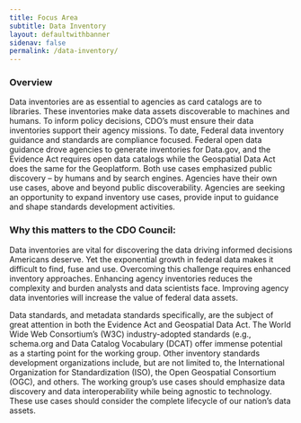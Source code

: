```yaml
---
title: Focus Area
subtitle: Data Inventory
layout: defaultwithbanner
sidenav: false
permalink: /data-inventory/
---
```

### Overview
Data inventories are as essential to agencies as card catalogs are to libraries. These inventories make data assets discoverable to machines and humans. To inform policy decisions, CDO’s must ensure their data inventories support their agency missions. To date, Federal data inventory guidance and standards are compliance focused. Federal open data guidance drove agencies to generate inventories for Data.gov, and the Evidence Act requires open data catalogs while the Geospatial Data Act does the same for the Geoplatform. Both use cases emphasized public discovery – by humans and by search engines. Agencies have their own use cases, above and beyond public discoverability. Agencies are seeking an opportunity to expand inventory use cases, provide input to guidance and shape standards development activities.

### Why this matters to the CDO Council:
Data inventories are vital for discovering the data driving informed decisions Americans deserve. Yet the exponential growth in federal data makes it difficult to find, fuse and use. Overcoming this challenge requires enhanced inventory approaches. Enhancing agency inventories reduces the complexity and burden analysts and data scientists face. Improving agency data inventories will increase the value of federal data assets. 
<p>Data standards, and metadata standards specifically, are the subject of great attention in both the Evidence Act and Geospatial Data Act. The World Wide Web Consortium’s (W3C) industry-adopted standards (e.g., schema.org and Data Catalog Vocabulary (DCAT) offer immense potential as a starting point for the working group. Other inventory standards development organizations include, but are not limited to, the International Organization for Standardization (ISO), the Open Geospatial Consortium (OGC), and others. The working group’s use cases should emphasize data discovery and data interoperability while being agnostic to technology. These use cases should consider the complete lifecycle of our nation’s data assets. </p>
<p>&nbsp;</p>